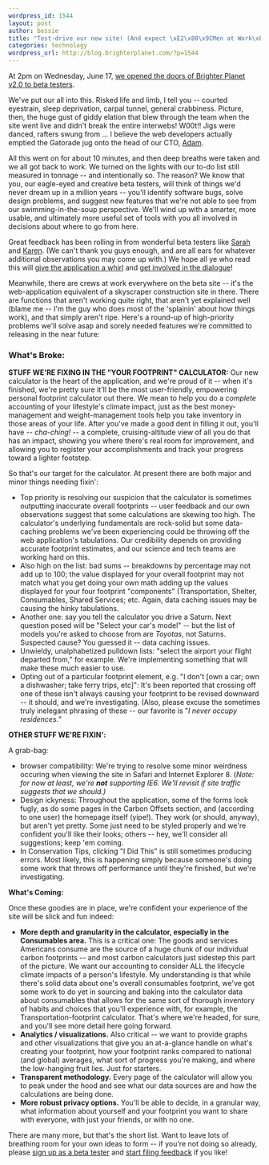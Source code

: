 ```yaml
--- 
wordpress_id: 1544
layout: post
author: bessie
title: "Test-drive our new site! (And expect \xE2\x80\x9CMen at Work\xE2\x80\x9D signs.)"
categories: technology
wordpress_url: http://blog.brighterplanet.com/?p=1544
---
```

At 2pm on Wednesday, June 17, <a href="http://beta.brighterplanet.com">we opened the doors of Brighter Planet v2.0 to beta testers</a>.

We've put our all into this. Risked life and limb, I tell you -- courted eyestrain, sleep deprivation, carpal tunnel, general crabbiness. Picture, then, the  huge gust of giddy elation that blew through the team when the site went live and didn't break the entire interwebs! W00t!! Jigs were danced, rafters swung from ... I believe the web developers actually emptied the Gatorade jug onto the head of our CTO, <a href="http://beta.brighterplanet.com/users/adam">Adam</a>.

All this went on for about 10 minutes, and then deep breaths were taken and we all got back to work. We turned on the lights with our to-do list still measured in tonnage -- and intentionally so. The reason? We know that you, our eagle-eyed and creative beta testers, will think of things we'd never dream up in a million years -- you'll identify software bugs, solve design problems, and suggest new features that we're not able to see from our swimming-in-the-soup perspective. We'll wind up with a smarter, more usable, and ultimately more useful set of tools with you all involved in decisions about where to go from here.

Great feedback has been rolling in from wonderful beta testers like <a href="http://getsatisfaction.com/people/sarah_franco">Sarah</a> and <a href="http://getsatisfaction.com/people/karen_332923">Karen</a>. (We can't thank you guys enough, and are all ears for whatever additional observations you may come up with.) We hope all ye who read this will <a href="http://beta.brighterplanet.com">give the application a whirl</a> and <a href="http://getsatisfaction.com/brighterplanet">get involved in the dialogue</a>!

Meanwhile, there are crews at work everywhere on the beta site -- it's the web-application equivalent of a skyscraper construction site in there. There are functions that aren't working quite right, that aren't yet explained well (blame me -- I'm the guy who does most of the 'splainin' about how things work), and that simply aren't ripe. Here's a round-up of high-priority problems we'll solve asap and sorely needed features we're committed to releasing in the near future:

<h3>What's Broke:</h3>

**STUFF WE'RE FIXING IN THE "YOUR FOOTPRINT" CALCULATOR:** Our new calculator is the heart of the application, and we're proud of it -- when it's finished, we're pretty sure it'll be the most user-friendly, empowering personal footprint calculator out there. We mean to help you do a <em>complete </em>accounting of your lifestyle's climate impact, just as the best money-management and weight-management tools help you take inventory in those areas of your life. After you've made a good dent in filling it out, you'll have -- <em>cha-ching! -- </em>a complete, cruising-altitude view of all you do that has an impact, showing you where there's real room for improvement, and allowing you to register your accomplishments and track your progress toward a lighter footstep.

So that's our target for the calculator. At present there are both major and minor things needing fixin':

* Top priority is resolving our suspicion that the calculator is sometimes outputting inaccurate overall footprints -- user feedback and our own observations suggest that some calculations are skewing too high. The calculator's underlying fundamentals are rock-solid but some data-caching problems we've been experiencing could be throwing off the web application's tabulations. Our credibility depends on providing accurate footprint estimates, and our science and tech teams are working hard on this.
* Also high on the list: bad sums -- breakdowns by percentage may not add up to 100; the value displayed for your overall footprint may not match what you get doing your own math adding up the values displayed for your four footprint "components" (Transportation, Shelter, Consumables, Shared Services; etc. Again, data caching issues may be causing the hinky tabulations.
* Another one: say you tell the calculator you drive a Saturn. Next question posed will be "Select your car's model" -- but the list of models you're asked to choose from are <em>Toyotas</em>, not Saturns. Suspected cause? You guessed it -- data caching issues.
* Unwieldy, unalphabetized pulldown lists: "select the airport your flight departed from," for example. We're implementing something that will make these much easier to use.
* Opting out of a particular footprint element, e.g. "I don't \[own a car; own a dishwasher; take ferry trips, etc\]": It's been reported that crossing off one of these isn't always causing your footprint to be revised downward -- it should, and we're investigating. (Also, please excuse the sometimes truly inelegant phrasing of these -- our favorite is "<em>I never occupy residences.</em>"

**OTHER STUFF WE'RE FIXIN':**

A grab-bag:

* browser compatibility: We're trying to resolve some minor weirdness occuring when viewing the site in Safari and Internet Explorer 8. (<em>Note: for now at least, we're <strong>not</strong> supporting IE6. We'll revisit if site traffic suggests that we should.)</em>
* Design ickyness: Throughout the application, some of the forms look fugly, as do some pages in the Carbon Offsets section, and (according to one user) the homepage itself (yipe!). They work (or should, anyway), but aren't yet pretty. Some just need to be styled properly and we're confident you'll like their looks; others -- hey, we'll consider all suggestions; keep 'em coming.
* In Conservation Tips, clicking "I Did This" is still sometimes producing errors. Most likely, this is happening simply because someone's doing some work that throws off performance until they're finished, but we're investigating.

**What's Coming:**

Once these goodies are in place, we're confident your experience of the site will be slick and fun indeed:

* **More depth and granularity in the calculator, especially in the Consumables area.** This is a critical one: The goods and services Americans consume are the source of a huge chunk of our individual carbon footprints -- and most carbon calculators just sidestep this part of the picture. We want our accounting to consider ALL the lifecycle climate impacts of a person's lifestyle. My understanding is that while there's solid data about one's overall consumables footprint, we've got some work to do yet in sourcing and baking into the calculator data about consumables that allows for the same sort of thorough inventory of habits and choices that you'll experience with, for example, the Transportation-footprint calculator. That's where we're headed, for sure, and you'll see more detail here going forward.
* **Analytics / visualizations.** Also critical -- we want to provide graphs and other visualizations that give you an at-a-glance handle on what's creating your footprint, how your footprint ranks compared to national (and global) averages, what sort of progress you're making, and where the low-hanging fruit lies. Just for starters.
* **Transparent methodology.** Every page of the calculator will allow you to peak under the hood and see what our data sources are and how the calculations are being done.
* **More robust privacy options.** You'll be able to decide, in a granular way, what information about yourself and your footprint you want to share with everyone, with just your friends, or with no one.


There are many more, but that's the short list. Want to leave lots of breathing room for your own ideas to form -- if you're not doing so already, please [sign up as a beta tester](http://beta.brighterplanet.com) and [start filing feedback](http://getsatisfaction.com/brighterplanet) if you like!
